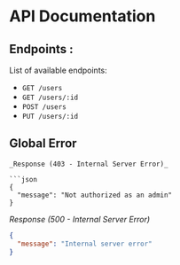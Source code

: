 # API Documentation

## Endpoints :

List of available endpoints:

- `GET /users`
- `GET /users/:id`
- `POST /users`
- `PUT /users/:id`

## Global Error

````
_Response (403 - Internal Server Error)_

```json
{
  "message": "Not authorized as an admin"
}
````

_Response (500 - Internal Server Error)_

```json
{
  "message": "Internal server error"
}
```
